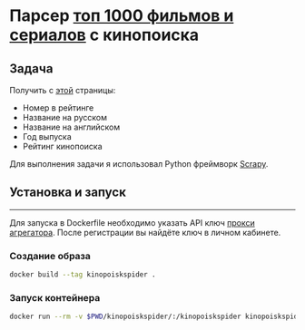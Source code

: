 # Парсер [топ 1000 фильмов и сериалов](https://www.kinopoisk.ru/lists/movies/popular/) с кинопоиска

## Задача
Получить с [этой](https://www.kinopoisk.ru/lists/movies/popular/) страницы:
- Номер в рейтинге
- Название на русском
- Название на английском
- Год выпуска
- Рейтинг кинопоиска

Для выполнения задачи я использовал Python фреймворк [Scrapy](https://scrapy.org/).

## Установка и запуск
---
Для запуска в Dockerfile необходимо указать API ключ [прокси агрегатора](https://scrapeops.io/). После регистрации вы найдёте ключ в личном кабинете.

### Создание образа
```bash
docker build --tag kinopoiskspider .
```

### Запуск контейнера
```bash
docker run --rm -v $PWD/kinopoiskspider/:/kinopoiskspider kinopoiskspider:latest
```